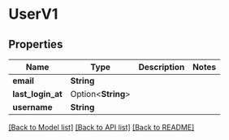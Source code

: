 # UserV1

## Properties

Name | Type | Description | Notes
------------ | ------------- | ------------- | -------------
**email** | **String** |  | 
**last_login_at** | Option<**String**> |  | 
**username** | **String** |  | 

[[Back to Model list]](../README.md#documentation-for-models) [[Back to API list]](../README.md#documentation-for-api-endpoints) [[Back to README]](../README.md)


